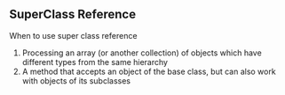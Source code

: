 ## SuperClass Reference

When to use super class reference 
1. Processing an array (or another collection) of objects which have different types from the same hierarchy
2. A method that accepts an object of the base class, but can also work with objects of its subclasses


